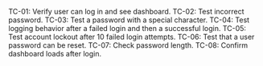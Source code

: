 TC-01: Verify user can log in and see dashboard.
TC-02: Test incorrect password.
TC-03: Test a password with a special character.
TC-04: Test logging behavior after a failed login and then a successful login.
TC-05: Test account lockout after 10 failed login attempts.
TC-06: Test that a user password can be reset.
TC-07: Check password length.
TC-08: Confirm dashboard loads after login.